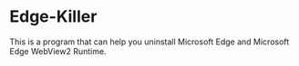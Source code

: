 # Edge-Killer
This is a program that can help you uninstall Microsoft Edge and Microsoft Edge WebView2 Runtime.
